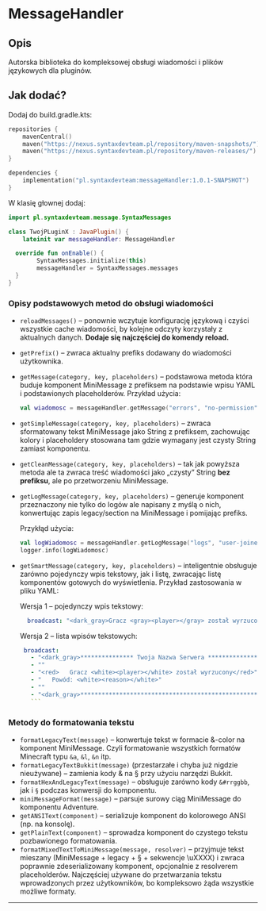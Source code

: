 # MessageHandler
## Opis
Autorska biblioteka do kompleksowej obsługi wiadomości i plików językowych dla pluginów.
## Jak dodać?
Dodaj do build.gradle.kts:
```kotlin
repositories {
    mavenCentral()
    maven("https://nexus.syntaxdevteam.pl/repository/maven-snapshots/") //SyntaxDevTeam
    maven("https://nexus.syntaxdevteam.pl/repository/maven-releases/") //SyntaxDevTeam
}

dependencies {
    implementation("pl.syntaxdevteam:messageHandler:1.0.1-SNAPSHOT")
}
```
W klasię głownej dodaj:
```kotlin
import pl.syntaxdevteam.message.SyntaxMessages

class TwojPLuginX : JavaPlugin() {
    lateinit var messageHandler: MessageHandler

  override fun onEnable() {
        SyntaxMessages.initialize(this)
        messageHandler = SyntaxMessages.messages
  }
}
```
### Opisy podstawowych metod do obsługi wiadomości

 * `reloadMessages()` – ponownie wczytuje konfigurację językową i czyści wszystkie cache wiadomości, by kolejne odczyty korzystały z aktualnych danych. **Dodaje się najczęściej do komendy reload.**
 * `getPrefix()` – zwraca aktualny prefiks dodawany do wiadomości użytkownika.
 * `getMessage(category, key, placeholders)` – podstawowa metoda która buduje komponent MiniMessage z prefiksem na podstawie wpisu YAML i podstawionych placeholderów.
    Przykład użycia:
   
    ```kotlin
    val wiadomosc = messageHandler.getMessage("errors", "no-permission", map.of("player", playerName))
    ```
 * `getSimpleMessage(category, key, placeholders)` – zwraca sformatowany tekst MiniMessage jako String z prefiksem, zachowując kolory i placeholdery stosowana tam gdzie wymagany jest czysty String zamiast komponentu.
 * `getCleanMessage(category, key, placeholders)` – tak jak powyższa metoda ale ta zwraca treść wiadomości jako „czysty” String **bez prefiksu**, ale po przetworzeniu MiniMessage.
 * `getLogMessage(category, key, placeholders)` – generuje komponent przeznaczony nie tylko do logów ale napisany z myślą o nich, konwertując zapis legacy/section na MiniMessage i pomijając prefiks.
   
    Przykłąd użycia:
    ```kotlin
    val logWiadomosc = messageHandler.getLogMessage("logs", "user-joined", map.of("user", userName))
    logger.info(logWiadomosc)
    ```
 * `getSmartMessage(category, key, placeholders)` – inteligentnie obsługuje zarówno pojedynczy wpis tekstowy, jak i listę, zwracając listę komponentów gotowych do wyświetlenia.
    Przykład zastosowania w pliku YAML:
   
      Wersja 1 – pojedynczy wpis tekstowy:
      ```YAML
        broadcast: "<dark_gray>Gracz <gray><player></gray> został wyrzucony z powodu <gray><reason></gray></dark_gray>"
     ```
      Wersja 2 – lista wpisów tekstowych:
     ```YAML
      broadcast:
        - "<dark_gray>*************** Twoja Nazwa Serwera *************** </dark_gray>"
        - ""
        - "<red>   Gracz <white><player></white> został wyrzucony</red>"
        - "   Powód: <white><reason></white>"
        - ""
        - "<dark_gray>*************************************************** </dark_gray>"
        ```
### Metody do formatowania tekstu
 * `formatLegacyText(message)` – konwertuje tekst w formacie &-color na komponent MiniMessage. Czyli formatowanie wszystkich formatów Minecraft typu `&a`, `&l`, `&n` itp.
 * `formatLegacyTextBukkit(message)` (przestarzałe i chyba już nigdzie nieużywane) – zamienia kody & na § przy użyciu narzędzi Bukkit.
 * `formatHexAndLegacyText(message)` – obsługuje zarówno kody `&#rrggbb`, jak i `§` podczas konwersji do komponentu.
 * `miniMessageFormat(message)` – parsuje surowy ciąg MiniMessage do komponentu Adventure.
 * `getANSIText(component)` – serializuje komponent do kolorowego ANSI (np. na konsolę).
 * `getPlainText(component)` – sprowadza komponent do czystego tekstu pozbawionego  formatowania.
 * `formatMixedTextToMiniMessage(message, resolver)` – przyjmuje tekst mieszany (MiniMessage + legacy + § + sekwencje \uXXXX) i zwraca poprawnie zdeserializowany komponent, opcjonalnie z resolverem placeholderów. Najczęściej używane do przetwarzania tekstu wprowadzonych przez użytkowników, bo kompleksowo żąda wszystkie możliwe formaty.
---
